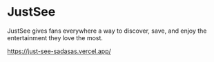 # JustSee

JustSee gives fans everywhere a way to discover, save, and enjoy the entertainment they love the most.

https://just-see-sadasas.vercel.app/
